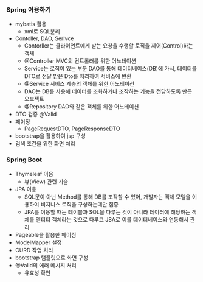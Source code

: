 ### Spring 이용하기
* mybatis 활용
   * xml로 SQL분리
* Contoller, DAO, Serivce
   * Contorller는 클라이언트에게 받는 요청을 수행할 로직을 제어(Control)하는 객체
   * @Controller MVC의 컨트롤러를 위한 어노테이션
   * Service는 로직이 있는 부분 DAO를 통해 데이터베이스(DB)에 가서, 데이터를 DTO로 전달 받은 Dto를 처리하여 서비스에 반환
   * @Service 서비스 계층의 객체를 위한 어노테이션
   * DAO는 DB를 사용해 데이터를 조화하거나 조작하는 기능을 전담하도록 만든 오브젝트
   * @Repository DAO와 같은 객체를 위한 어노테이션
* DTO 검증 @Valid
* 패이징
  * PageRequestDTO, PageResponseDTO
* bootstrap을 활용하여 jsp 구성
* 검색 조건을 위한 화면 처리
### Spring Boot
* Thymeleaf 이용
  * 뷰(View) 관련 기술
* JPA 이용
  * SQL문이 아닌 Method를 통해 DB를 조작할 수 있어, 개발자는 객체 모델을 이용하여 비지니스 로직을 구성하는데만 집중
  * JPA를 이용할 때는 테이블과 SQL을 다루는 것이 아니라 데이터에 해당하는 객체를 엔티티 객체라는 것으로 다루고 JSA로 이를 데이터베이스와 연동해서 관리
* Pageable을 활용한 페이징
* ModelMapper 설정
* CURD 작업 처리
* bootstrap 탬플릿으로 화면 구성
* @Valid의 에러 메시지 처리
  * 유효성 확인

